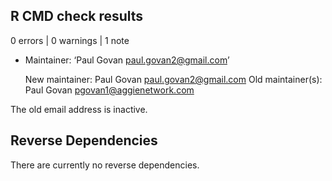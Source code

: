 ## R CMD check results

0 errors | 0 warnings | 1 note

* Maintainer: ‘Paul Govan <paul.govan2@gmail.com>’
  
  New maintainer:
    Paul Govan <paul.govan2@gmail.com>
  Old maintainer(s):
    Paul Govan <pgovan1@aggienetwork.com>
    
The old email address is inactive.

## Reverse Dependencies

There are currently no reverse dependencies.
